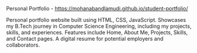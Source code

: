 Personal Portfolio - https://mohanabandlamudi.github.io/student-portfolio/

Personal portfolio website built using HTML, CSS, JavaScript. Showcases my B.Tech journey in Computer Science Engineering, including my projects, skills, and experiences. Features include Home, About Me, Projects, Skills, and Contact pages. A digital resume for potential employers and collaborators.
